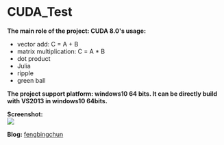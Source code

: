 # CUDA_Test
**The main role of the project: CUDA 8.0's usage:**
- vector add: C = A + B
- matrix multiplication: C = A * B
- dot product
- Julia
- ripple
- green ball

**The project support platform: windows10 64 bits. It can be directly build with VS2013 in windows10 64bits.**

**Screenshot:**  
![](https://github.com/fengbingchun/CUDA_Test/blob/master/prj/x86_x64_vc12/Screenshot.png)

**Blog:** [fengbingchun](http://blog.csdn.net/fengbingchun/article/category/1531463)
